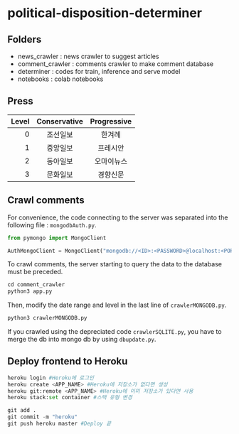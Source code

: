 # political-disposition-determiner

## Folders
- news_crawler : news crawler to suggest articles
- comment_crawler : comments crawler to make comment database
- determiner : codes for train, inference and serve model
- notebooks : colab notebooks

## Press
| **Level** | **Conservative** | **Progressive** |
|---------:|:----------------:|:---------------:|
| 0         | 조선일보             | 한겨례             |
| 1         | 중앙일보             | 프레시안            |
| 2         | 동아일보             | 오마이뉴스           |
| 3         | 문화일보             | 경향신문            |

## Crawl comments
For convenience, the code connecting to the server was separated into the following file : `mongodbAuth.py`.
```python
from pymongo import MongoClient

AuthMongoClient = MongoClient("mongodb://<ID>:<PASSWORD>@localhost:<PORT>", authSource="admin")
```

To crawl comments, the server starting to query the data to the database must be preceded.
```python
cd comment_crawler
python3 app.py
```

Then, modify the date range and level in the last line of `crawlerMONGODB.py`.
```python
python3 crawlerMONGODB.py
```

If you crawled using the depreciated code `crawlerSQLITE.py`, you have to merge the db into mongo db by using `dbupdate.py`.

## Deploy frontend to Heroku
```python
heroku login #Heroku에 로그인
heroku create <APP_NAME> #Heroku에 저장소가 없다면 생성
heroku git:remote <APP_NAME> #Heroku에 이미 저장소가 있다면 사용
heroku stack:set container #스택 유형 변경

git add .
git commit -m "heroku"
git push heroku master #Deploy 끝
```